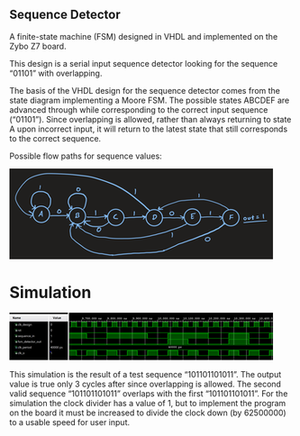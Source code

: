 ## Sequence Detector

A finite-state machine (FSM) designed in VHDL and implemented on the Zybo Z7 board.

This design is a serial input sequence detector looking for the sequence “01101” with overlapping. 

The basis of the VHDL design for the sequence detector comes from the state diagram implementing a Moore FSM.
The possible states ABCDEF are advanced through while corresponding to the correct input sequence (“01101”). Since overlapping is allowed, rather than always returning to state A upon incorrect input, it will return to the latest state that still corresponds to the correct sequence. 

Possible flow paths for sequence values:

![Seq](images/SeqDet.png)


# Simulation
![Sim](images/Sim.png)

This simulation is the result of a test sequence “101101101011”. The output value is true only 3 cycles after since overlapping is allowed. 
The second valid sequence “101101101011” overlaps with the first “101101101011”. 
For the simulation the clock divider has a value of 1, but to implement the program on the board it must be increased to divide the clock down (by 62500000) to a usable speed for user input. 
